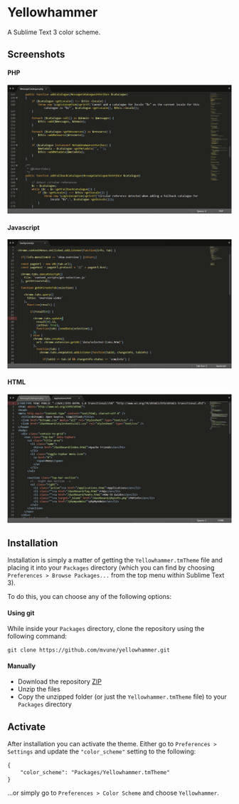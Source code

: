 # Yellowhammer

A Sublime Text 3 color scheme.

## Screenshots

#### PHP

![PHP example](screenshots/php.PNG)

#### Javascript

![Javascript example](screenshots/js.PNG)

#### HTML

![HTML example](screenshots/html.PNG)

## Installation

Installation is simply a matter of getting the `Yellowhammer.tmTheme` file and placing it into your `Packages` directory (which you can find by choosing `Preferences > Browse Packages...` from the top menu within Sublime Text 3).

To do this, you can choose any of the following options:

#### Using git

While inside your `Packages` directory, clone the repository using the following command:
```
git clone https://github.com/mvune/yellowhammer.git
```

#### Manually

* Download the repository [ZIP](https://github.com/mvune/yellowhammer/archive/master.zip)
* Unzip the files
* Copy the unzipped folder (or just the `Yellowhammer.tmTheme` file) to your `Packages` directory

## Activate

After installation you can activate the theme. Either go to `Preferences > Settings` and update the `"color_scheme"` setting to the following:
```
{
    "color_scheme": "Packages/Yellowhammer.tmTheme"
}
```
...or simply go to `Preferences > Color Scheme` and choose `Yellowhammer`.
